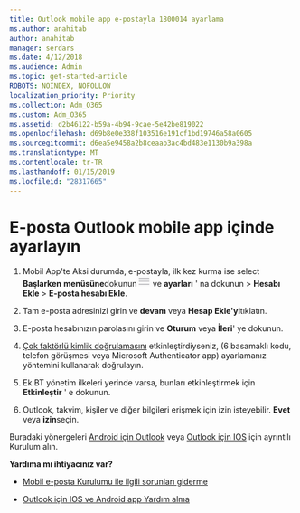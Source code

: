 ```yaml
---
title: Outlook mobile app e-postayla 1800014 ayarlama
ms.author: anahitab
author: anahitab
manager: serdars
ms.date: 4/12/2018
ms.audience: Admin
ms.topic: get-started-article
ROBOTS: NOINDEX, NOFOLLOW
localization_priority: Priority
ms.collection: Adm_O365
ms.custom: Adm_O365
ms.assetid: d2b46122-b59a-4b94-9cae-5e42be819022
ms.openlocfilehash: d69b8e0e338f103516e191cf1bd19746a58a0605
ms.sourcegitcommit: d6ea5e9458a2b8ceaab3ac4bd483e1130b9a398a
ms.translationtype: MT
ms.contentlocale: tr-TR
ms.lasthandoff: 01/15/2019
ms.locfileid: "28317665"
---
```

# <a name="set-up-email-in-the-outlook-mobile-app"></a>E-posta Outlook mobile app içinde ayarlayın

1. Mobil App'te Aksi durumda, e-postayla, ilk kez kurma ise select **Başlarken** **menüsüne**dokunun![Menu düğmesine](media/265b9089-9630-42dd-a244-d9a412d8fe47.png) ve **ayarları** ' na dokunun \> **Hesabı Ekle** \> **E-posta hesabı Ekle**. 
    
2. Tam e-posta adresinizi girin ve **devam** veya **Hesap Ekle'yi**tıklatın.
    
3. E-posta hesabınızın parolasını girin ve **Oturum** veya **İleri**' ye dokunun. 
    
4. [Çok faktörlü kimlik doğrulamasını](https://support.office.com/article/8f0454b2-f51a-4d9c-bcde-2c48e41621c6.aspx) etkinleştirdiyseniz, (6 basamaklı kodu, telefon görüşmesi veya Microsoft Authenticator app) ayarlamanız yöntemini kullanarak doğrulayın. 
    
5. Ek BT yönetim ilkeleri yerinde varsa, bunları etkinleştirmek için **Etkinleştir** ' e dokunun. 
    
6. Outlook, takvim, kişiler ve diğer bilgileri erişmek için izin isteyebilir. **Evet** veya **izin**seçin. 
    
Buradaki yönergeleri [Android için Outlook](https://support.office.com/article/886db551-8dfa-4fd5-b835-f8e532091872.aspx) veya [Outlook için IOS](https://support.office.com/article/b2de2161-cc1d-49ef-9ef9-81acd1c8e234.aspx) için ayrıntılı Kurulum alın. 
  
 **Yardıma mı ihtiyacınız var?**
  
- [Mobil e-posta Kurulumu ile ilgili sorunları giderme](https://support.office.com/article/a264ef01-9c88-48fb-9285-7017e4f31f02.aspx)
    
- [Outlook için IOS ve Android app Yardım alma](https://support.office.com/article/218a22d1-9fa5-4889-b689-de1c63493243.aspx#ID0EAABAAA=Contact_Support)
    

